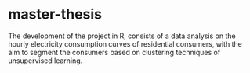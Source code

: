 # master-thesis
The development of the project in R, consists of a data analysis on the hourly electricity consumption curves of residential consumers, with the aim to segment the consumers based on clustering techniques of unsupervised learning.

